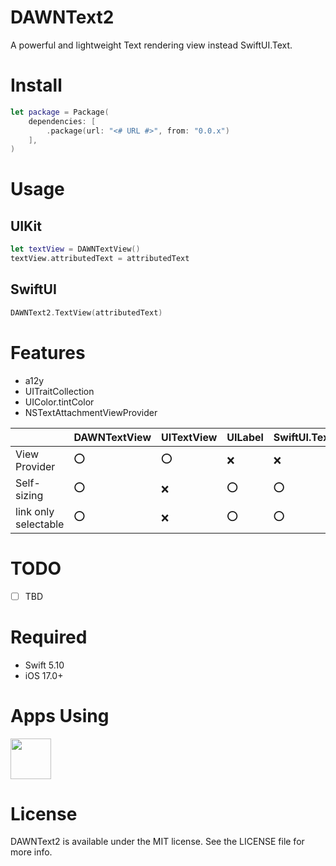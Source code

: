 # DAWNText2

A powerful and lightweight Text rendering view instead SwiftUI.Text.

# Install

```swift
let package = Package(
    dependencies: [
        .package(url: "<# URL #>", from: "0.0.x")
    ],
)
```

# Usage

## UIKit

```swift
let textView = DAWNTextView()
textView.attributedText = attributedText
```

## SwiftUI

```swift
DAWNText2.TextView(attributedText)
```

# Features

- a12y
- UITraitCollection
- UIColor.tintColor
- NSTextAttachmentViewProvider

||DAWNTextView|UITextView|UILabel|SwiftUI.Text|
|---|---|---|---|---|
|View Provider|⭕️|⭕️|❌|❌|
|Self-sizing|⭕️|❌|⭕️|⭕️|
|link only selectable|⭕️|❌|⭕️|⭕️|


# TODO

- [ ] TBD

# Required

- Swift 5.10
- iOS 17.0+

# Apps Using

<p float="left">
    <a href="https://apps.apple.com/app/id1668645019"><img src="https://is1-ssl.mzstatic.com/image/thumb/Purple211/v4/a4/90/d4/a490d494-0ba3-9e1f-5c09-cc6ece22d978/AppIcon-1x_U007epad-0-P3-85-220-0.png/512x512bb.jpg" height="65"></a>
</p>

# License

DAWNText2 is available under the MIT license. See the LICENSE file for more info.
